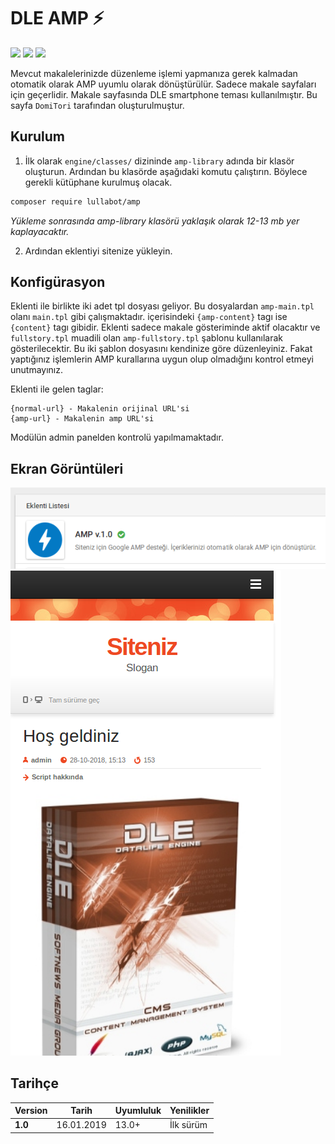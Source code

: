 # DLE AMP ⚡
<img src="https://img.shields.io/badge/dle-13.0+-007dad.svg"> <img src="https://img.shields.io/badge/lang-tr-ce600f.svg"> <img src="https://img.shields.io/badge/license-GPL-60ce0f.svg">

Mevcut makalelerinizde düzenleme işlemi yapmanıza gerek kalmadan otomatik olarak AMP uyumlu olarak dönüştürülür. Sadece makale sayfaları için geçerlidir.
Makale sayfasında DLE smartphone teması kullanılmıştır. Bu sayfa `DomiTori` tarafından oluşturulmuştur.

## Kurulum
1) İlk olarak `engine/classes/` dizininde `amp-library` adında bir klasör oluşturun. Ardından bu klasörde aşağıdaki komutu çalıştırın. Böylece gerekli kütüphane kurulmuş olacak.
```bash
composer require lullabot/amp
```
*Yükleme sonrasında amp-library klasörü yaklaşık olarak 12-13 mb yer kaplayacaktır.*

2) Ardından eklentiyi sitenize yükleyin.

## Konfigürasyon
Eklenti ile birlikte iki adet tpl dosyası geliyor. Bu dosyalardan `amp-main.tpl` olanı `main.tpl` gibi çalışmaktadır. içerisindeki `{amp-content}` tagı ise `{content}` tagı gibidir. Eklenti sadece makale gösteriminde aktif olacaktır ve `fullstory.tpl` muadili olan `amp-fullstory.tpl` şablonu kullanılarak gösterilecektir. Bu iki şablon dosyasını kendinize göre düzenleyiniz. Fakat yaptığınız işlemlerin AMP kurallarına uygun olup olmadığını kontrol etmeyi unutmayınız.

Eklenti ile gelen taglar:
```
{normal-url} - Makalenin orijinal URL'si
{amp-url} - Makalenin amp URL'si
```

Modülün admin panelden kontrolü yapılmamaktadır.

## Ekran Görüntüleri
![Ekran 1](/docs/screen1.png?raw=true)
![Ekran 2](/docs/screen2.png?raw=true)

## Tarihçe

| Version | Tarih | Uyumluluk | Yenilikler |
| ------- | ----- | --------- | ---------- |
| **1.0** | 16.01.2019 | 13.0+ | İlk sürüm |

